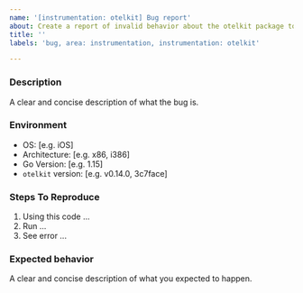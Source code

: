```yaml
---
name: '[instrumentation: otelkit] Bug report'
about: Create a report of invalid behavior about the otelkit package to help us improve
title: ''
labels: 'bug, area: instrumentation, instrumentation: otelkit'

---
```


### Description

A clear and concise description of what the bug is.

### Environment

- OS: [e.g. iOS]
- Architecture: [e.g. x86, i386]
- Go Version: [e.g. 1.15]
- `otelkit` version: [e.g. v0.14.0, 3c7face]

### Steps To Reproduce

1. Using this code ...
2. Run ...
3. See error ...

### Expected behavior

A clear and concise description of what you expected to happen.
